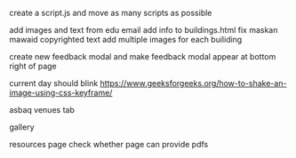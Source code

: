 create a script.js and move as many scripts as possible

add images and text from edu email
add info to buildings.html
fix maskan mawaid copyrighted text
add multiple images for each builiding


create new feedback modal and
make feedback modal appear at bottom right of page


current day should blink https://www.geeksforgeeks.org/how-to-shake-an-image-using-css-keyframe/

asbaq venues tab

gallery

resources page
check whether page can provide pdfs